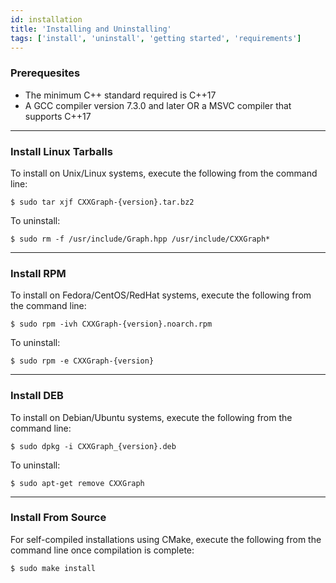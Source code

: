 ```yaml
---
id: installation
title: 'Installing and Uninstalling'
tags: ['install', 'uninstall', 'getting started', 'requirements']
---
```

### Prerequesites
- The minimum C++ standard required is C++17
- A GCC compiler version 7.3.0 and later OR a MSVC compiler that supports C++17

---
### Install Linux Tarballs

To install on Unix/Linux systems, execute the following from the command line:
```
$ sudo tar xjf CXXGraph-{version}.tar.bz2
```
To uninstall:
```
$ sudo rm -f /usr/include/Graph.hpp /usr/include/CXXGraph*
```
---
### Install RPM

To install on Fedora/CentOS/RedHat systems, execute the following from the command line:
```
$ sudo rpm -ivh CXXGraph-{version}.noarch.rpm
```
To uninstall:
```
$ sudo rpm -e CXXGraph-{version}
```
 ---
### Install DEB

To install on Debian/Ubuntu systems, execute the following from the command line:
```
$ sudo dpkg -i CXXGraph_{version}.deb
```
To uninstall:
```
$ sudo apt-get remove CXXGraph
```
---
### Install From Source

For self-compiled installations using CMake, execute the following from the command line once compilation is complete:
```
$ sudo make install
```